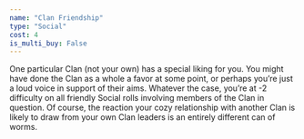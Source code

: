```yaml
---
name: "Clan Friendship"
type: "Social"
cost: 4
is_multi_buy: False
---
```


One particular Clan (not your own) has a special liking for you. You might have done the Clan as a whole a favor at some point, or perhaps you’re just a loud voice in support of their aims. Whatever the case, you’re at -2 difficulty on all friendly Social rolls involving members of the Clan in question. Of course, the reaction your cozy relationship with another Clan is likely to draw from your own Clan leaders is an entirely different can of worms.